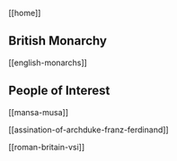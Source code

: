 [[home]]

## British Monarchy

[[english-monarchs]]

## People of Interest

[[mansa-musa]]

[[assination-of-archduke-franz-ferdinand]]

[[roman-britain-vsi]]
